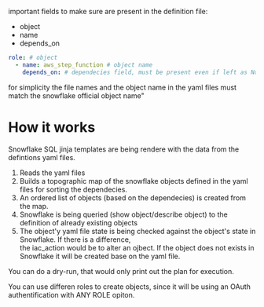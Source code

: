 important fields to make sure are present in the definition file:
- object 
- name
- depends_on

```yaml
role: # object
  - name: aws_step_function # object name
    depends_on: # dependecies field, must be present even if left as None
```


for simplicity the file names and the object name in the yaml files must match the snowflake official object name"


# How it works

Snowflake SQL jinja templates are being rendere with the data from the defintions yaml files.
1. Reads the yaml files
2. Builds a topographic map of the snowflake objects defined in the yaml files for sorting the dependecies. 
3. An ordered list of objects (based on the dependecies) is created from the map.
4. Snowflake is being queried (show object/describe object) to the definition of already existing objects
5. The object'y yaml file state is being checked against the object's state in Snowflake. If there is a difference,  
   the iac_action would be to alter an ojbect. If the object does not exists in Snowflake it will be created base on the yaml file. 

You can do a dry-run, that would only print out the plan for execution.

You can use differen roles to create objects, since it will be using an OAuth authentification with ANY ROLE opiton. 

